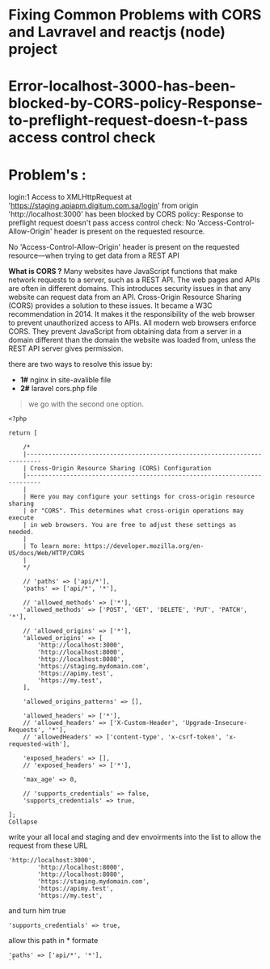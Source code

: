 <H1>Fixing Common Problems with CORS and Lavravel and reactjs (node) project</H1>

# Error-localhost-3000-has-been-blocked-by-CORS-policy-Response-to-preflight-request-doesn-t-pass access control check

# Problem's :

login:1 Access to XMLHttpRequest at  'https://staging.apiapm.digitum.com.sa/login' 
from origin  'http://localhost:3000' has been blocked by CORS policy: 
Response to preflight request doesn't pass access control check: No 'Access-Control-Allow-Origin' header is present on the requested resource.

No 'Access-Control-Allow-Origin' header is present on the requested resource—when trying to get data from a REST API

**What is CORS ?**
Many websites have JavaScript functions that make network requests to a server, such as a REST API. The web pages and APIs are often in different domains.
This introduces security issues in that any website can request data from an API. Cross-Origin Resource Sharing (CORS) provides a solution to these issues.
It became a W3C recommendation in 2014. It makes it the responsibility of the web browser to prevent unauthorized access to APIs. 
All modern web browsers enforce CORS. They prevent JavaScript from obtaining data from a server in a domain different than the domain the website was loaded from, 
unless the REST API server gives permission.

there are two ways to resolve this issue by:
- **1#** nginx in site-avalible file
- **2#** laravel cors.php file
>we go with the second one option.
```
<?php

return [

    /*
    |--------------------------------------------------------------------------
    | Cross-Origin Resource Sharing (CORS) Configuration
    |--------------------------------------------------------------------------
    |
    | Here you may configure your settings for cross-origin resource sharing
    | or "CORS". This determines what cross-origin operations may execute
    | in web browsers. You are free to adjust these settings as needed.
    |
    | To learn more: https://developer.mozilla.org/en-US/docs/Web/HTTP/CORS
    |
    */

    // 'paths' => ['api/*'],
    'paths' => ['api/*', '*'],

    // 'allowed_methods' => ['*'],
    'allowed_methods' => ['POST', 'GET', 'DELETE', 'PUT', 'PATCH', '*'],

    // 'allowed_origins' => ['*'],
    'allowed_origins' => [
        'http://localhost:3000',
        'http://localhost:8000',
        'http://localhost:8080',
        'https://staging.mydomain.com',
        'https://apimy.test',
        'https://my.test',
    ],

    'allowed_origins_patterns' => [],

    'allowed_headers' => ['*'],
    // 'allowed_headers' => ['X-Custom-Header', 'Upgrade-Insecure-Requests', '*'],
    // 'allowedHeaders' => ['content-type', 'x-csrf-token', 'x-requested-with'],

    'exposed_headers' => [],
    // 'exposed_headers' => ['*'],

    'max_age' => 0,

    // 'supports_credentials' => false,
    'supports_credentials' => true,

];
Collapse

```
write your all local and staging and dev envoirments into the list to allow the request from these URL
```
'http://localhost:3000',
        'http://localhost:8000',
        'http://localhost:8080',
        'https://staging.mydomain.com',
        'https://apimy.test',
        'https://my.test',
```
and turn him true
```
'supports_credentials' => true,
```
allow this path in * formate
```
'paths' => ['api/*', '*'],
``

 
